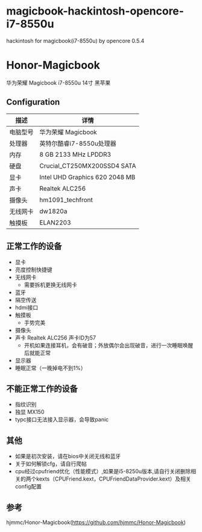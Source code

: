 # magicbook-hackintosh-opencore-i7-8550u
hackintosh for magicbook(i7-8550u) by opencore 0.5.4

# Honor-Magicbook
华为荣耀 Magicbook i7-8550u 14寸 黑苹果
## Configuration

| 描述   | 详情                                                  |
| ------------------- | ------------------------------------------- |
| 电脑型号      | 华为荣耀 Magicbook      |
| 处理器           | 英特尔酷睿i7-8550u处理器     |
| 内存              | 8 GB 2133 MHz LPDDR3              |
| 硬盘           | Crucial_CT250MX200SSD4 SATA    |
| 显卡 | Intel UHD Graphics 620 2048 MB                     |
| 声卡         | Realtek ALC256           |
| 摄像头 | hm1091_techfront |
| 无线网卡       | dw1820a                        |
| 触摸板 | ELAN2203 |


## 正常工作的设备

- 显卡
- 亮度控制快捷键 
- 无线网卡
    - 需要拆机更换无线网卡
- 蓝牙
- 隔空传送
- hdmi接口
- 触摸板
    - 手势完美
- 摄像头
- 声卡 Realtek ALC256 声卡ID为57
    - 开机如果连接耳机，会有破音；外放偶尔会出现破音，进行一次睡眠唤醒后就能正常
- 显示器
- 睡眠正常（一晚掉电不到1%）
  

## 不能正常工作的设备

- 指纹识别
- 独显 MX150
- typc接口无法接入显示器，会导致panic

## 其他
- 如果是初次安装，请在bios中关闭无线和蓝牙
- 关于如何解锁cfg，请自行爬帖
- cpu经过cpufriend优化（性能模式）,如果是i5-8250u版本,请自行关闭删除相关的两个kexts（CPUFriend.kext，CPUFriendDataProvider.kext）及相关config配置

## 参考
hjmmc/Honor-Magicbook(https://github.com/hjmmc/Honor-Magicbook)
